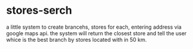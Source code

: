 # stores-serch
a little system to create brancehs, stores for each, entering address via google maps api. the system will return the closest store and tell the user whice is the best branch by stores located with in 50 km.
